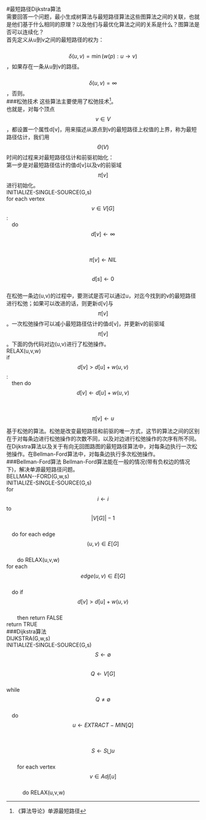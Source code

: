 #最短路径Dijkstra算法  
需要回答一个问题，最小生成树算法与最短路径算法这些图算法之间的关联，也就是他们基于什么相同的原理？以及他们与最优化算法之间的关系是什么？图算法是否可以连续化？  
首先定义从u到v之间的最短路径的权为：  
&emsp;&emsp; $$\delta(u,v) = \min(w(p):u\to v)$$，如果存在一条从u到v的路径。  
&emsp;&emsp; $$\delta(u,v) = \infty$$，否则。  
###松弛技术
这些算法主要使用了松弛技术[^1]。  
也就是，对每个顶点$$v \in V$$，都设置一个属性d\[v\]，用来描述从源点到v的最短路径上权值的上界，称为最短路径估计，我们用$$\Theta(V)$$时间的过程来对最短路径估计和前驱初始化：  
第一步是对最短路径估计的值d[v]以及v的前驱域$$\pi[v]$$进行初始化。    
INITIALIZE-SINGLE-SOURCE(G,s)   
for each vertex $$v \in V[G]$$:   
&emsp;do $$d[v] \gets \infty $$   
&emsp;&emsp; $$\pi[v] \gets NIL$$       
$$d[s] \gets 0$$     
在松弛一条边(u,v)的过程中，要测试是否可以通过u，对迄今找到的v的最短路径进行松弛；如果可以改进的话，则更新d[v]与$$\pi[v]$$。一次松弛操作可以减小最短路径估计的值d[v]，并更新v的前驱域$$\pi[v]$$。下面的伪代码对边(u,v)进行了松弛操作。    
RELAX(u,v,w)   
if $$d[v] > d[u]+ w(u,v)$$:   
&emsp;then do $$d[v] \gets d[u] + w(u,v)$$   
&emsp;&emsp; $$\pi[v] \gets u$$       

基于松弛的算法。松弛是改变最短路径和前驱的唯一方式，这节的算法之间的区别在于对每条边进行松弛操作的次数不同，以及对边进行松弛操作的次序有所不同。在Dijkstra算法以及关于有向无回图路图的最短路径算法中，对每条边执行一次松弛操作。在Bellman-Ford算法中，对每条边执行多次松弛操作。  
###Bellman-Ford算法
Bellman-Ford算法能在一般的情况(带有负权边的情况下)，解决单源最短路径问题。  
BELLMAN--FORD(G,w,s)    
INITIALIZE-SINGLE-SOURCE(G,s)    
for $$i \gets i$$ to $$|V[G]|-1$$    
&emsp;do for each edge $$(u,v) \in E[G]$$    
&emsp;&emsp;do RELAX(u,v,w)     
for each $$edge(u,v)\in E[G]$$    
&emsp;do if $$d[v] > d[u] + w(u,v)$$    
&emsp;&emsp;then return FALSE    
return TRUE  
###Dijkstra算法   
DIJKSTRA(G,w,s)    
INITIALIZE-SINGLE-SOURCE(G,s)      
$$S\gets \emptyset$$    
$$Q\gets V[G]$$   
while $$Q\ne \emptyset$$      
&emsp;do $$u \gets EXTRACT-MIN[Q]$$       
&emsp;&emsp;$$S \gets S \bigcup u$$         
&emsp;&emsp;for each vertex$$v\in Adj[u]$$    
&emsp;&emsp;&emsp;do RELAX(u,v,w)      

[^1]: 《算法导论》单源最短路径  